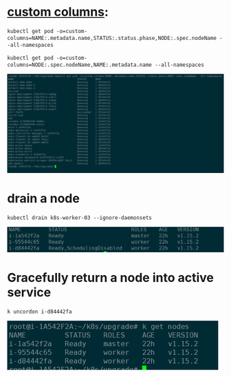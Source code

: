 #  [custom columns](https://kubernetes.io/docs/reference/kubectl/overview/#custom-columns):


```
kubectl get pod -o=custom-columns=NAME:.metadata.name,STATUS:.status.phase,NODE:.spec.nodeName --all-namespaces
```



```
kubectl get pod -o=custom-columns=NODE:.spec.nodeName,NAME:.metadata.name --all-namespaces
```


![customer-columns](_image/customer-columns.png)


#  drain a node



```
kubectl drain k8s-worker-03 --ignore-daemonsets
```

![drain-a-node](_image/drain-a-node.png)


#  Gracefully return a node into active service


```
k uncordon i-d84442fa
```
![node-abck-again](_image/node-abck-again.png)






